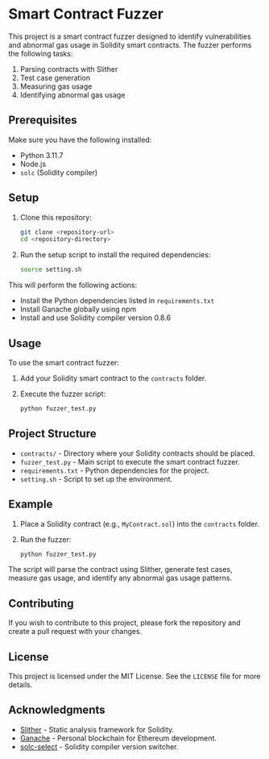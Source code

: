 # Smart Contract Fuzzer

This project is a smart contract fuzzer designed to identify vulnerabilities and abnormal gas usage in Solidity smart contracts. The fuzzer performs the following tasks:

1. Parsing contracts with Slither
2. Test case generation
3. Measuring gas usage
4. Identifying abnormal gas usage

## Prerequisites

Make sure you have the following installed:

- Python 3.11.7
- Node.js
- `solc` (Solidity compiler)

## Setup

1. Clone this repository:
    ```sh
    git clone <repository-url>
    cd <repository-directory>
    ```

2. Run the setup script to install the required dependencies:
    ```sh
    source setting.sh
    ```

This will perform the following actions:
- Install the Python dependencies listed in `requirements.txt`
- Install Ganache globally using npm
- Install and use Solidity compiler version 0.8.6

## Usage

To use the smart contract fuzzer:

1. Add your Solidity smart contract to the `contracts` folder.

2. Execute the fuzzer script:
    ```sh
    python fuzzer_test.py
    ```

## Project Structure

- `contracts/` - Directory where your Solidity contracts should be placed.
- `fuzzer_test.py` - Main script to execute the smart contract fuzzer.
- `requirements.txt` - Python dependencies for the project.
- `setting.sh` - Script to set up the environment.

## Example

1. Place a Solidity contract (e.g., `MyContract.sol`) into the `contracts` folder.

2. Run the fuzzer:
    ```sh
    python fuzzer_test.py
    ```

The script will parse the contract using Slither, generate test cases, measure gas usage, and identify any abnormal gas usage patterns.

## Contributing

If you wish to contribute to this project, please fork the repository and create a pull request with your changes.

## License

This project is licensed under the MIT License. See the `LICENSE` file for more details.

## Acknowledgments

- [Slither](https://github.com/crytic/slither) - Static analysis framework for Solidity.
- [Ganache](https://www.trufflesuite.com/ganache) - Personal blockchain for Ethereum development.
- [solc-select](https://github.com/crytic/solc-select) - Solidity compiler version switcher.

